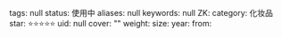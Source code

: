 tags: null
status: 使用中
aliases: null
keywords: null
ZK: 
category: 化妆品
star: ⭐⭐⭐⭐⭐
uid: null
cover: ""
weight: 
size: 
year: 
from: 